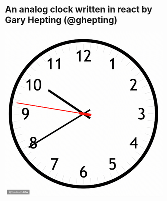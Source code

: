# An analog clock written in react by Gary Hepting (@ghepting)

![react-clock](https://raw.githubusercontent.com/ghepting/react-clock/master/react-clock.gif)
